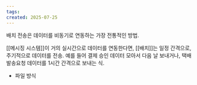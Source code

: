 ```yaml
---
tags: 
created: 2025-07-25
---
```

배치 전송은 데이터를 비동기로 연동하는 가장 전통적인 방법.

[[메시징 시스템]]이 거의 실시간으로 데이터를 연동한다면, [[배치]]는 일정 간격으로, 주기적으로 데이터를 전송. 예를 들어 결제 승인 데이터 모아서 다음 날 보내거나, 택배 발송요청 데이터를 1시간 간격으로 보내는 식.

- 파일 방식